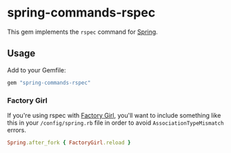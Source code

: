 # spring-commands-rspec

This gem implements the `rspec` command for
[Spring](https://github.com/jonleighton/spring).

## Usage

Add to your Gemfile:

``` ruby
gem "spring-commands-rspec"
```

### Factory Girl

If you're using rspec with
[Factory Girl](https://github.com/thoughtbot/factory_girl),
you'll want to include something like this in your
`/config/spring.rb` file in order to avoid
`AssociationTypeMismatch` errors.

``` ruby
Spring.after_fork { FactoryGirl.reload }
```
